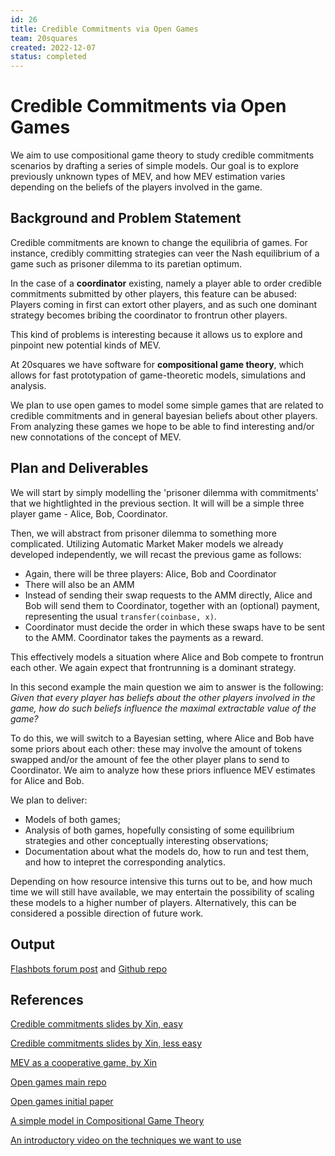 ```yaml
---
id: 26
title: Credible Commitments via Open Games 
team: 20squares
created: 2022-12-07
status: completed
---
```


# Credible Commitments via Open Games

We aim to use compositional game theory to study credible commitments scenarios by drafting a series of simple models. Our goal is to explore previously unknown types of MEV, and how MEV estimation varies depending on the beliefs of the players involved in the game.

## Background and Problem Statement

Credible commitments are known to change the equilibria of games. For instance, credibly committing strategies can veer the Nash equilibrium of a game such as prisoner dilemma to its paretian optimum.

In the case of a **coordinator** existing, namely a player able to order credible commitments submitted by other players, this feature can be abused: Players coming in first can extort other players, and as such one dominant strategy becomes bribing the coordinator to frontrun other players.

This kind of problems is interesting because it allows us to explore and pinpoint new potential kinds of MEV.

At 20squares we have software for **compositional game theory**, which allows for fast prototypation of game-theoretic models, simulations and analysis.

We plan to use open games to model some simple games that are related to credible commitments and in general bayesian beliefs about other players. From analyzing these games we hope to be able to find interesting and/or new connotations of the concept of MEV.

## Plan and Deliverables

We will start by simply modelling the 'prisoner dilemma with commitments' that we hightlighted in the previous section. It will will be a simple three player game - Alice, Bob, Coordinator.

Then, we will abstract from prisoner dilemma to something more complicated. Utilizing Automatic Market Maker models we already developed independently, we will recast the previous game as follows:
- Again, there will be three players: Alice, Bob and Coordinator
- There will also be an AMM 
- Instead of sending their swap requests to the AMM directly, Alice and Bob will send them to Coordinator, together with an (optional) payment, representing the usual `transfer(coinbase, x)`.
- Coordinator must decide the order in which these swaps have to be sent to the AMM. Coordinator takes the payments as a reward.

This effectively models a situation where Alice and Bob compete to frontrun each other. We again expect that frontrunning is a dominant strategy.

In this second example the main question we aim to answer is the following: *Given that every player has beliefs about the other players involved in the game, how do such beliefs influence the maximal extractable value of the game?*

To do this, we will switch to a Bayesian setting, where Alice and Bob have some priors about each other: these may involve the amount of tokens swapped and/or the amount of fee the other player plans to send to Coordinator. We aim to analyze how these priors influence MEV estimates for Alice and Bob.

We plan to deliver:
- Models of both games;
- Analysis of both games, hopefully consisting of some equilibrium strategies and other conceptually interesting observations;
- Documentation about what the models do, how to run and test them, and how to intepret the corresponding analytics.

Depending on how resource intensive this turns out to be, and how much time we will still have available, we may entertain the possibility of scaling these models to a higher number of players. Alternatively, this can be considered a possible direction of future work.

## Output
[Flashbots forum post](https://collective.flashbots.net/t/frp-26-credible-commitments-via-open-games/1616/2) 
and 
[Github repo](https://github.com/20squares/credible-commitments/tree/main/credible-commitments)

## References

[Credible commitments slides by Xin, easy](https://docs.google.com/presentation/d/1BhPNVYzIVkpiQ9dKUqBhPYY7z04tchmlcfhwf5FaWvw/edit#slide=id.g1a0413d509c_0_0)

[Credible commitments slides by Xin, less easy](https://docs.google.com/presentation/d/1on6OpmjEuFQ5HQOx6b6JjWzUHZx5pBoWbxVJyKAFS_c/edit#slide=id.g179bd040f01_0_15)

[MEV as a cooperative game, by Xin](https://docs.google.com/presentation/d/1_qDn-S9xHC-FTcxVsE9hV7kTw3WOSNUR9kL2i_4UFuc/edit#slide=id.g187ff1cf8c1_0_319)

[Open games main repo](https://github.com/cyberCat-Institute)

[Open games initial paper](https://arxiv.org/abs/1603.04641)

[A simple model in Compositional Game Theory](https://github.com/20squares/ftx/)

[An introductory video on the techniques we want to use](https://www.youtube.com/watch?v=Xzv54dZQZaw)
